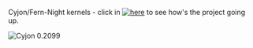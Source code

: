 Cyjon/Fern-Night kernels - click in [![here](https://github.com/users/CorruptedByCPU/projects/3/views/1)](https://github.com/users/CorruptedByCPU/projects/3/views/3?layout=table) to see how's the project going up.

![Cyjon 0.2099](https://blackdev.org/shot/2099.png?)
